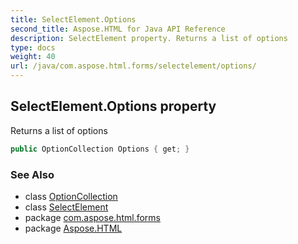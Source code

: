 ```yaml
---
title: SelectElement.Options
second_title: Aspose.HTML for Java API Reference
description: SelectElement property. Returns a list of options
type: docs
weight: 40
url: /java/com.aspose.html.forms/selectelement/options/
---
```

## SelectElement.Options property

Returns a list of options

```java
public OptionCollection Options { get; }
```

### See Also

* class [OptionCollection](../../optioncollection/)
* class [SelectElement](../)
* package [com.aspose.html.forms](../../../com.aspose.html.forms/)
* package [Aspose.HTML](../../../)
